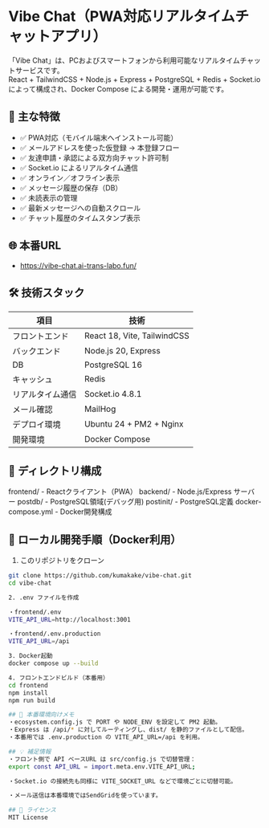 # Vibe Chat（PWA対応リアルタイムチャットアプリ）

「Vibe Chat」は、PCおよびスマートフォンから利用可能なリアルタイムチャットサービスです。  
React + TailwindCSS + Node.js + Express + PostgreSQL + Redis + Socket.io によって構成され、Docker Compose による開発・運用が可能です。

## 🚀 主な特徴

- ✅ PWA対応（モバイル端末へインストール可能）
- ✅ メールアドレスを使った仮登録 → 本登録フロー
- ✅ 友達申請・承認による双方向チャット許可制
- ✅ Socket.io によるリアルタイム通信
- ✅ オンライン／オフライン表示
- ✅ メッセージ履歴の保存（DB）
- ✅ 未読表示の管理
- ✅ 最新メッセージへの自動スクロール
- ✅ チャット履歴のタイムスタンプ表示

## 🌐 本番URL

- https://vibe-chat.ai-trans-labo.fun/

## 🛠 技術スタック

| 項目             | 技術                            |
|------------------|---------------------------------|
| フロントエンド   | React 18, Vite, TailwindCSS     |
| バックエンド     | Node.js 20, Express             |
| DB               | PostgreSQL 16                   |
| キャッシュ       | Redis                           |
| リアルタイム通信 | Socket.io 4.8.1                 |
| メール確認       | MailHog                         |
| デプロイ環境     | Ubuntu 24 + PM2 + Nginx         |
| 開発環境         | Docker Compose                  |

## 📁 ディレクトリ構成

frontend/ - Reactクライアント（PWA）
backend/ - Node.js/Express サーバー 
postdb/ - PostgreSQL領域(デバッグ用)
postinit/ - PostgreSQL定義
docker-compose.yml - Docker開発構成


## 🧪 ローカル開発手順（Docker利用）

1. このリポジトリをクローン

```bash
git clone https://github.com/kumakake/vibe-chat.git
cd vibe-chat

2. .env ファイルを作成

・frontend/.env
VITE_API_URL=http://localhost:3001

・frontend/.env.production
VITE_API_URL=/api

3. Docker起動
docker compose up --build

4. フロントエンドビルド（本番用）
cd frontend
npm install
npm run build

## 🔐 本番環境向けメモ
・ecosystem.config.js で PORT や NODE_ENV を設定して PM2 起動。
・Express は /api/* に対してルーティングし、dist/ を静的ファイルとして配信。
・本番用では .env.production の VITE_API_URL=/api を利用。

## 💡 補足情報
・フロント側で API ベースURL は src/config.js で切替管理：
export const API_URL = import.meta.env.VITE_API_URL;

・Socket.io の接続先も同様に VITE_SOCKET_URL などで環境ごとに切替可能。

・メール送信は本番環境ではSendGridを使っています。

## 📜 ライセンス
MIT License



